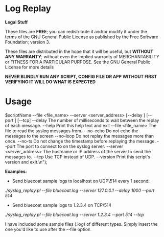 # Log Replay

**Legal Stuff**

These files are **FREE**; you can redistribute it and/or modify it under the terms of the GNU General Public License as published by the Free Software Foundation; version 3.

These files are distributed in the hope that it will be useful, but **WITHOUT ANY WARRANTY**; without even the implied warranty of MERCHANTABILITY or FITNESS FOR A PARTICULAR PURPOSE. See the GNU General Public License for more details

**NEVER BLINDLY RUN ANY SCRIPT, CONFIG FILE OR APP WITHOUT FIRST VERIFYING IT WILL DO WHAT IS EXPECTED**

# Usage

$scriptName --file <file_name> --server <server_address> [--delay <N>] [--port <port>] [--tcp]
  --delay <N> The number of milliseconds to wait between the replay of each message.
  --help      Print this help text and exit
  --file <file_name>      The file to read the syslog messages from.
  --no-echo   Do not echo the messages to the screen
  --no-loop   Do not replay the messages more than once.
  --no-ts     Do not change the timestamp before replaying the message.
  --port <port>      The port to connect to on the syslog server.
  --server <server_address>      The hostname or IP address of the server to send the messages to.
  --tcp       Use TCP instead of UDP.
  --version   Print this script's version and exit.\n");
  
  **Examples:**
  
  - Send bluecoat sample logs to localhost on UDP\514 every 1 second: 
  
  *./syslog_replay.pl --file bluecoat.log --server 127.0.0.1 --delay 1000 --port 514*
  
  - Send bluecoat sample logs to 1.2.3.4 on TCP/514
  
  *./syslog_replay.pl --file bluecoat.log --server 1.2.3.4 --port 514 --tcp*

I have included some sample files (.log) of different types. Simply insert the one you'd like to use after the --file option.
